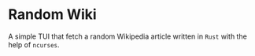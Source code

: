 # Random Wiki

A simple TUI that fetch a random Wikipedia article written in `Rust` with the help of `ncurses`.
